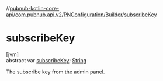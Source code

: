 //[pubnub-kotlin-core-api](../../../../index.md)/[com.pubnub.api.v2](../../index.md)/[PNConfiguration](../index.md)/[Builder](index.md)/[subscribeKey](subscribe-key.md)

# subscribeKey

[jvm]\
abstract var [subscribeKey](subscribe-key.md): [String](https://kotlinlang.org/api/latest/jvm/stdlib/kotlin/-string/index.html)

The subscribe key from the admin panel.
